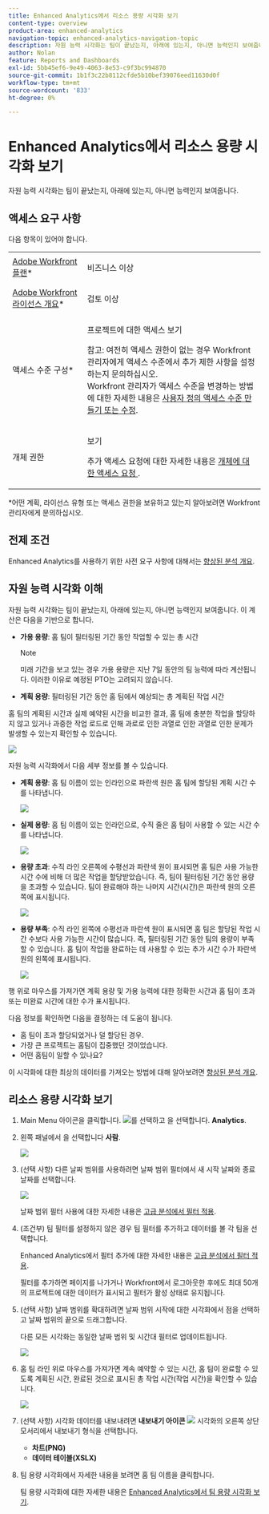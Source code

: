 ```yaml
---
title: Enhanced Analytics에서 리소스 용량 시각화 보기
content-type: overview
product-area: enhanced-analytics
navigation-topic: enhanced-analytics-navigation-topic
description: 자원 능력 시각화는 팀이 끝났는지, 아래에 있는지, 아니면 능력인지 보여줍니다. 이 계산은 - EDIT ME를 기반으로 합니다.
author: Nolan
feature: Reports and Dashboards
exl-id: 5bb45ef6-9e49-4063-8e53-c9f3bc994870
source-git-commit: 1b1f3c22b8112cfde5b10bef39076eed11630d0f
workflow-type: tm+mt
source-wordcount: '833'
ht-degree: 0%

---
```


# Enhanced Analytics에서 리소스 용량 시각화 보기

자원 능력 시각화는 팀이 끝났는지, 아래에 있는지, 아니면 능력인지 보여줍니다.

## 액세스 요구 사항

다음 항목이 있어야 합니다.

<table style="table-layout:auto"> 
 <col> 
 <col> 
 <tbody> 
  <tr> 
   <td role="rowheader"><a href="https://www.workfront.com/plans" target="_blank">Adobe Workfront 플랜</a>*</td> 
   <td> <p>비즈니스 이상</p> </td> 
  </tr> 
  <tr> 
   <td role="rowheader"><a href="../administration-and-setup/add-users/access-levels-and-object-permissions/wf-licenses.md" class="MCXref xref">Adobe Workfront 라이선스 개요</a>*</td> 
   <td> <p>검토 이상</p> </td> 
  </tr> 
  <tr> 
   <td role="rowheader">액세스 수준 구성*</td> 
   <td> <p>프로젝트에 대한 액세스 보기</p> <p>참고: 여전히 액세스 권한이 없는 경우 Workfront 관리자에게 액세스 수준에서 추가 제한 사항을 설정하는지 문의하십시오.<br>Workfront 관리자가 액세스 수준을 변경하는 방법에 대한 자세한 내용은 <a href="../administration-and-setup/add-users/configure-and-grant-access/create-modify-access-levels.md" class="MCXref xref">사용자 정의 액세스 수준 만들기 또는 수정</a>.</p> </td> 
  </tr> 
  <tr> 
   <td role="rowheader">개체 권한</td> 
   <td> <p>보기</p> <p>추가 액세스 요청에 대한 자세한 내용은 <a href="../workfront-basics/grant-and-request-access-to-objects/request-access.md" class="MCXref xref">개체에 대한 액세스 요청 </a>.</p> </td> 
  </tr> 
 </tbody> 
</table>

&#42;어떤 계획, 라이선스 유형 또는 액세스 권한을 보유하고 있는지 알아보려면 Workfront 관리자에게 문의하십시오.

## 전제 조건

Enhanced Analytics를 사용하기 위한 사전 요구 사항에 대해서는 [향상된 분석 개요](../enhanced-analytics/enhanced-analytics-overview.md).

## 자원 능력 시각화 이해

자원 능력 시각화는 팀이 끝났는지, 아래에 있는지, 아니면 능력인지 보여줍니다. 이 계산은 다음을 기반으로 합니다.

* **가용 용량**: 홈 팀이 필터링된 기간 동안 작업할 수 있는 총 시간

   >[!NOTE]
   >
   >미래 기간을 보고 있는 경우 가용 용량은 지난 7일 동안의 팀 능력에 따라 계산됩니다. 이러한 이유로 예정된 PTO는 고려되지 않습니다.

* **계획 용량**: 필터링된 기간 동안 홈 팀에서 예상되는 총 계획된 작업 시간

홈 팀의 계획된 시간과 실제 예약된 시간을 비교한 결과, 홈 팀에 충분한 작업을 할당하지 않고 있거나 과중한 작업 로드로 인해 과로로 인한 과열로 인한 과열로 인한 문제가 발생할 수 있는지 확인할 수 있습니다.

![](assets/resource-capacity-350x110.png)

자원 능력 시각화에서 다음 세부 정보를 볼 수 있습니다.

* **계획 용량**: 홈 팀 이름이 있는 인라인으로 파란색 원은 홈 팀에 할당된 계획 시간 수를 나타냅니다.

   ![](assets/resource-capacity-blue-circle.png)

* **실제 용량**: 홈 팀 이름이 있는 인라인으로, 수직 줄은 홈 팀이 사용할 수 있는 시간 수를 나타냅니다.

   ![](assets/resource-capacity-vertical-line.png)

* **용량 초과**: 수직 라인 오른쪽에 수평선과 파란색 원이 표시되면 홈 팀은 사용 가능한 시간 수에 비해 더 많은 작업을 할당받았습니다. 즉, 팀이 필터링된 기간 동안 용량을 초과할 수 있습니다. 팀이 완료해야 하는 나머지 시간(시간)은 파란색 원의 오른쪽에 표시됩니다.

   ![](assets/resource-capacity-over-capacity.png)

* **용량 부족**: 수직 라인 왼쪽에 수평선과 파란색 원이 표시되면 홈 팀은 할당된 작업 시간 수보다 사용 가능한 시간이 많습니다. 즉, 필터링된 기간 동안 팀의 용량이 부족할 수 있습니다. 홈 팀이 작업을 완료하는 데 사용할 수 있는 추가 시간 수가 파란색 원의 왼쪽에 표시됩니다.

   ![](assets/resource-capacity-under-capacity.png)

행 위로 마우스를 가져가면 계획 용량 및 가용 능력에 대한 정확한 시간과 홈 팀이 초과 또는 미완료 시간에 대한 수가 표시됩니다.

다음 정보를 확인하면 다음을 결정하는 데 도움이 됩니다.

* 홈 팀이 초과 할당되었거나 덜 할당된 경우.
* 가장 큰 프로젝트는 홈팀이 집중했던 것이었습니다.
* 어떤 홈팀이 일할 수 있나요?

이 시각화에 대한 최상의 데이터를 가져오는 방법에 대해 알아보려면 [향상된 분석 개요](../enhanced-analytics/enhanced-analytics-overview.md).

## 리소스 용량 시각화 보기

1. Main Menu 아이콘을 클릭합니다. ![](assets/main-menu-icon-16x12.png)를 선택하고 을 선택합니다. **Analytics**.
1. 왼쪽 패널에서 을 선택합니다 **사람**.

   ![](assets/people-area-cropped-qs-350x276.png)

1. (선택 사항) 다른 날짜 범위를 사용하려면 날짜 범위 필터에서 새 시작 날짜와 종료 날짜를 선택합니다.

   ![](assets/filters-select-date-range-350x344.png)

   날짜 범위 필터 사용에 대한 자세한 내용은 [고급 분석에서 필터 적용](../enhanced-analytics/use-enhanced-analytics-filters.md).

1. (조건부) 팀 필터를 설정하지 않은 경우 팀 필터를 추가하고 데이터를 볼 각 팀을 선택합니다.

   Enhanced Analytics에서 필터 추가에 대한 자세한 내용은 [고급 분석에서 필터 적용](../enhanced-analytics/use-enhanced-analytics-filters.md).

   필터를 추가하면 페이지를 나가거나 Workfront에서 로그아웃한 후에도 최대 50개의 프로젝트에 대한 데이터가 표시되고 필터가 활성 상태로 유지됩니다.

1. (선택 사항) 날짜 범위를 확대하려면 날짜 범위 시작에 대한 시각화에서 점을 선택하고 날짜 범위의 끝으로 드래그합니다.

   다른 모든 시각화는 동일한 날짜 범위 및 시간대 필터로 업데이트됩니다.

   ![](assets/timeframe-filter-350x220.png)

1. 홈 팀 라인 위로 마우스를 가져가면 계속 예약할 수 있는 시간, 홈 팀이 완료할 수 있도록 계획된 시간, 완료된 것으로 표시된 총 작업 시간(작업 시간)을 확인할 수 있습니다.

   ![](assets/resource-capacity-capacity-pop-up-350x213.png)

1. (선택 사항) 시각화 데이터를 내보내려면 **내보내기 아이콘** ![](assets/export.png) 시각화의 오른쪽 상단 모서리에서 내보내기 형식을 선택합니다.

   * **차트(PNG)**
   * **데이터 테이블(XSLX)**

1. 팀 용량 시각화에서 자세한 내용을 보려면 홈 팀 이름을 클릭합니다.

   팀 용량 시각화에 대한 자세한 내용은 [Enhanced Analytics에서 팀 용량 시각화 보기](../enhanced-analytics/team-capacity-overview.md).


